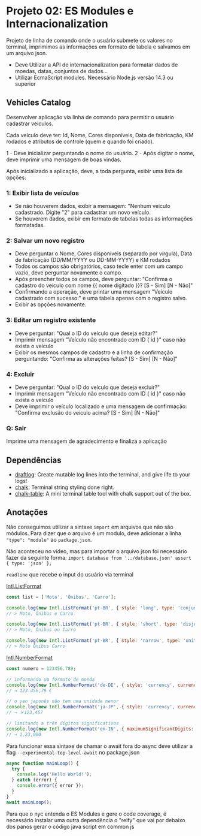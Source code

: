 # Projeto 02: ES Modules e Internacionalization

Projeto de linha de comando onde o usuário submete os valores no terminal, imprimimos as informações em formato de tabela e salvamos em um arquivo json.

- Deve Utilizar a API de internacionalization para formatar dados de moedas, datas, conjuntos de dados...
- Utilizar EcmaScript modules. Necessário Node.js versão 14.3 ou superior

## Vehicles Catalog

Desenvolver aplicação via linha de comando para permitir o usuário cadastrar veiculos.

Cada veículo deve ter: Id, Nome, Cores disponíveis, Data de fabricação, KM rodados e atributos de controle (quem e quando foi criado).

1 - Deve inicializar perguntando o nome do usuário.
2 - Após digitar o nome, deve imprimir uma mensagem de boas vindas.

Após inicializado a aplicação, deve, a toda pergunta, exibir uma lista de opções:

### 1: Exibir lista de veículos

- Se não houverem dados, exibir a mensagem: "Nenhum veículo cadastrado. Digite "2" para cadastrar um novo veículo.
- Se houverem dados, exibir em formato de tabelas todas as informações formatadas.

### 2: Salvar um novo registro

- Deve perguntar o Nome, Cores disponíveis (separado por vírgula), Data de fabricação (DD/MM/YYYY ou DD-MM-YYYY) e KM rodados
- Todos os campos são obrigatórios, caso tecle enter com um campo vazio, deve perguntar novamente o campo.
- Após preencher todos os campos, deve perguntar: "Confirma o cadastro do veículo com nome {{ nome digitado }}? [S - Sim] [N - Não]"
- Confirmando a operação, deve printar uma mensagem "Veículo cadastrado com sucesso:" e uma tabela apenas com o registro salvo.
- Exibir as opções novamente.

### 3: Editar um registro existente

- Deve perguntar: "Qual o ID do veículo que deseja editar?"
- Imprimir mensagem "Veículo não encontrado com ID { id }" caso não exista o veículo
- Exibir os mesmos campos de cadastro e a linha de confirmação perguntando: "Confirma as alterações feitas? [S - Sim] [N - Não]"

### 4: Excluir

- Deve perguntar: "Qual o ID do veículo que deseja excluir?"
- Imprimir mensagem "Veículo não encontrado com ID { id }" caso não exista o veículo
- Deve imprimir o veículo localizado e uma mensagem de confirmação: "Confirma exclusão do veículo acima? [S - Sim] [N - Não]"

### Q: Sair

Imprime uma mensagem de agradecimento e finaliza a aplicação

## Dependências

- [draftlog](https://github.com/ivanseidel/node-draftlog): Create mutable log lines into the terminal, and give life to your logs!
- [chalk](https://github.com/chalk/chalk): Terminal string styling done right.
- [chalk-table](https://github.com/baeyun/chalk-table): A mini terminal table tool with chalk support out of the box.

## Anotações

Não conseguimos utilizar a sintaxe `import` em arquivos que não são módulos. Para dizer que o arquivo é um modulo, deve adicionar a linha `"type": "module"` ao `package.json`.

Não aconteceu no vídeo, mas para importar o arquivo json foi necessário fazer da seguinte forma: `import database from '../database.json' assert { type: 'json' };`

`readline` que recebe o input do usuário via terminal

[Intl.ListFormat](https://developer.mozilla.org/pt-BR/docs/Web/JavaScript/Reference/Global_Objects/Intl/ListFormat)

```javascript
const list = ['Moto', 'Ônibus', 'Carro'];

console.log(new Intl.ListFormat('pt-BR', { style: 'long', type: 'conjunction' }).format(list));
// > Moto, Ônibus e Carro

console.log(new Intl.ListFormat('pt-BR', { style: 'short', type: 'disjunction' }).format(list));
// > Moto, Ônibus ou Carro

console.log(new Intl.ListFormat('pt-BR', { style: 'narrow', type: 'unit' }).format(list));
// > Moto Ônibus Carro
```

[Intl.NumberFormat](https://developer.mozilla.org/pt-BR/docs/Web/JavaScript/Reference/Global_Objects/Intl/NumberFormat)

```javascript
const numero = 123456.789;

// informando um formato de moeda
console.log(new Intl.NumberFormat('de-DE', { style: 'currency', currency: 'EUR' }).format(numero));
// → 123.456,79 €

// o yen japonês não tem uma unidade menor
console.log(new Intl.NumberFormat('ja-JP', { style: 'currency', currency: 'JPY' }).format(numero));
// → ￥123,457

// limitando a três dígitos significativos
console.log(new Intl.NumberFormat('en-IN', { maximumSignificantDigits: 3 }).format(numero));
// → 1,23,000
```

Para funcionar essa sintaxe de chamar o await fora do async deve utilizar a flag `--experimental-top-level-await` no package.json

```javascript
async function mainLoop() {
  try {
    console.log('Hello World!');
  } catch (error) {
    console.error({ error });
  }
}
await mainLoop();
```

Para que o nyc entenda o ES Modules e gere o code coverage, é necessário instalar uma outra dependência o "reify" que vai por debaixo dos panos gerar o código java script em common js
